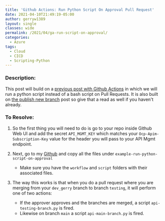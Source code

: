 ```yaml
---
title: 'Github Actions: Run Python Script On Approval Pull Request'
date: 2021-04-10T21:49:19-05:00
author: gerryw1389
layout: single
classes: wide
permalink: /2021/04/ga-run-script-on-approval/
categories:
  - Azure
tags:
  - Cloud
  - CICD
  - Scripting-Python
---
```

<!--more-->

### Description:

This post will build on a [previous post with Github Actions](https://automationadmin.com/2020/08/github-actions-search-for-string) in which we will run a python script instead of a bash script on Pull Requests. It is also built on [the publish new branch](https://automationadmin.com/2021/03/git-publish-new-branch/) post so give that a read as well if you haven't already.

### To Resolve:

1. So the first thing you will need to do is go to your repo inside Github Web UI and add the secret `API_MGMT_KEY` which matches your `Ocp-Apim-Subscription-Key` value for the header you will pass to your API Mgmt endpoint.

2. Next, go to my [Github]() and copy all the files under `example-run-python-script-on-approval`

   - Make sure you have the `workflow` and `script` folders with their associated files.

3. The way this works is that when you do a pull request where you are merging from your `dev_gerry` branch to branch `testing`, it will perform one of two actions:
   - If the approver approves and the branches are merged, a script `api-testing-branch.py` is fired.
   - Likewise on branch `main` a script `api-main-branch.py` is fired.
